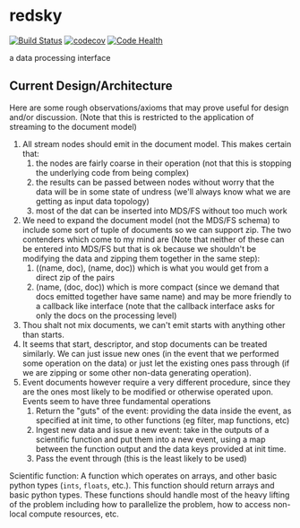 # redsky
[![Build Status](https://travis-ci.org/xpdAcq/redsky.svg?branch=master)](https://travis-ci.org/xpdAcq/redsky)
[![codecov](https://codecov.io/gh/xpdAcq/redsky/branch/master/graph/badge.svg)](https://codecov.io/gh/xpdAcq/redsky)
[![Code Health](https://landscape.io/github/xpdAcq/redsky/master/landscape.svg?style=flat)](https://landscape.io/github/xpdAcq/redsky/master)

a data processing interface

## Current Design/Architecture
Here are some rough observations/axioms that may prove useful for design and/or
discussion. (Note that this is restricted to the application of streaming to
the document model)

1. All stream nodes should emit in the document model. 
This makes certain that:
   1. the nodes are fairly coarse in their operation (not that this is stopping the
underlying code from being complex)
   1. the results can be passed between nodes without worry that the data will 
   be in some state of undress (we'll always know what we are getting as input 
   data topology)
   1. most of the dat can be inserted into MDS/FS without too much work
1. We need to expand the document model (not the MDS/FS schema) to include some
sort of tuple of documents so we can support zip. 
The two contenders which come to my mind are (Note that neither of these can
be entered into MDS/FS but that is ok because we shouldn't be modifying the
data and zipping them together in the same step):
   1. ((name, doc), (name, doc)) which is what you would get from a direct zip
   of the pairs
   1. (name, (doc, doc)) which is more compact (since we demand that docs 
   emitted together have same name) and may be more friendly to a callback like
   interface (note that the callback interface asks for only the docs on the 
   processing level)
1. Thou shalt not mix documents, we can't emit starts with anything other
than starts.
1. It seems that start, descriptor, and stop documents can be treated 
similarly. 
We can just issue new ones (in the event that we performed some 
operation on the data) or just let the existing ones pass through (if we are
zipping or some other non-data generating operation).
1. Event documents however require a very different procedure, since they are
the ones most likely to be modified or otherwise operated upon.
Events seem to have three fundamental operations
   1. Return the "guts" of the event: providing the data inside the event, as
   specified at init time, to other functions (eg filter, map functions, 
   etc)
   1. Ingest new data and issue a new event: take in the outputs of a 
   scientific function and put them into a new event, using a map between the
   function output and the data keys provided at init time.
   1. Pass the event through (this is the least likely to be used)

Scientific function: A function which operates on arrays, and other basic
python types (`ints`, `floats`, etc.). This function should return arrays and
basic python types. These functions should handle most of the heavy lifting
of the problem including how to parallelize the problem, how to access 
non-local compute resources, etc.